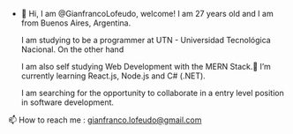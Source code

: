 - 👋 Hi, I am @GianfrancoLofeudo, welcome! I am 27 years old and I am from Buenos Aires, Argentina.

  I am studying to be a programmer at UTN - Universidad Tecnológica Nacional. On the other hand 
  
  I am also self studying Web Development with the MERN Stack.🌱 I’m currently learning React.js, Node.js and C# (.NET).
  
  I am searching for the opportunity to collaborate in a entry level position in software development.
  
 
 
 📫 How to reach me : gianfranco.lofeudo@gmail.com

<!---
GianfrancoLofeudo/GianfrancoLofeudo is a ✨ special ✨ repository because its `README.md` (this file) appears on your GitHub profile.
You can click the Preview link to take a look at your changes.
--->
